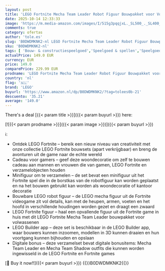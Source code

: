 ```yaml
---
layout: post
title: 'LEGO Fortnite Mecha Team Leader Robot Figuur Bouwpakket voor Volwassenen - Incl. Zwaard en Videogame Minifiguur - Cadeau voor Gamers  Mannen en Vrouwen - 77078'
date: 2025-10-14 12:33:33
image: 'https://m.media-amazon.com/images/I/515g3pqqjxL._SL500_._SL400_.jpg'
comments: true
category: ofertas
author: 'tole.es'
slug: 'B0DWDMKNK2-nl LEGO Fortnite Mecha Team Leader Robot Figuur Bouwpakket...'
sku: 'B0DWDMKNK2-nl'
tags: [ 'Bouw- & constructiespeelgoed','Speelgoed & spellen','Speelgoedbouwsets','lego','🇳🇱', ]
actualPrice: 149.0 EUR
currency: EUR
price: 149.0
comparePrice: 229.99 EUR
prodname: 'LEGO Fortnite Mecha Team Leader Robot Figuur Bouwpakket voor Volwassenen - Incl. Zwaard en Videogame Minifiguur - Cadeau voor Gamers  Mannen en Vrouwen - 77078'
country: 'nl'
flag: '🇳🇱'
brand: 'LEGO'
buyurl: 'https://www.amazon.nl/dp/B0DWDMKNK2/?tag=tolees0b-21'
descuento: '35.21'
average: '149.0'
---
```


There's a deal [{{< param title >}}]({{< param buyurl >}})  here:

[![{{< param prodname >}}]({{< param image >}})]({{< param buyurl >}})

ℹ️:

- Ontdek LEGO Fortnite – bereik een nieuw niveau van creativiteit met onze collectie LEGO Fortnite bouwsets (apart verkrijgbaar) en breng de avonturen uit de game naar de echte wereld
- Cadeau voor gamers – geef deze woondecoratie om zelf te bouwen cadeau aan mannen en vrouwen die van gamen, LEGO Fortnite en verzamelobjecten houden
- Minifiguur om te verzamelen – de set bevat een minifiguur uit het Fortnite spel die in de borstkas van de robotfiguur kan worden geplaatst en na het bouwen gebruikt kan worden als woondecoratie of kantoor decoratie
- Bouwbare LEGO robot figuur – de LEGO mecha figuur uit de Fortnite videogame zit vol details, kan met de heupen, armen, voeten en het hoofd in verschillende houdingen worden gezet en draagt een zwaard
- LEGO Fortnite figuur – haal een opvallende figuur uit de Fortnite game in huis met dit LEGO Fortnite Mecha Team Leader bouwpakket voor volwassenen
- LEGO Builder app – deze set is beschikbaar in de LEGO Builder app, waar bouwers kunnen inzoomen, modellen in 3D kunnen draaien en hun voortgang kunnen bijhouden en opslaan
- Digitale bonus – deze verzamelset bevat digitale bonusitems: Mecha Team Leader en Mecha Team Shadow outfits die kunnen worden ingewisseld in de LEGO Fortnite en Fortnite games

[🛒 Buy it now!!]({{< param buyurl >}})
{{<world>}}B0DWDMKNK2{{</world>}}
